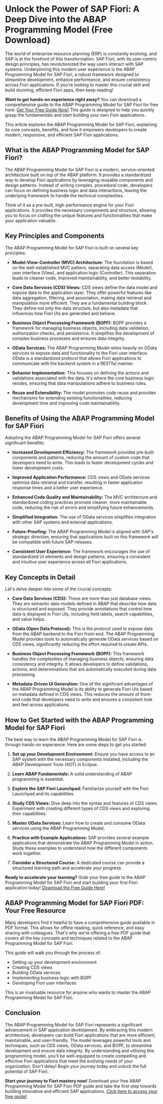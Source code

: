 # Unlock the Power of SAP Fiori: A Deep Dive into the ABAP Programming Model (Free Download)

The world of enterprise resource planning (ERP) is constantly evolving, and SAP is at the forefront of this transformation. SAP Fiori, with its user-centric design principles, has revolutionized the way users interact with SAP systems. Underpinning this modern user experience is the ABAP Programming Model for SAP Fiori, a robust framework designed to streamline development, enhance performance, and ensure consistency across Fiori applications. If you're looking to master this crucial skill and build stunning, efficient Fiori apps, then keep reading!

**Want to get hands-on experience right away?** You can download a comprehensive guide to the ABAP Programming Model for SAP Fiori for free here: [Get Your Free Guide Now!](https://udemywork.com/abap-programming-model-for-sap-fiori-pdf) This guide is designed to help you quickly grasp the fundamentals and start building your own Fiori applications.

This article explores the ABAP Programming Model for SAP Fiori, explaining its core concepts, benefits, and how it empowers developers to create modern, responsive, and efficient SAP Fiori applications.

## What is the ABAP Programming Model for SAP Fiori?

The ABAP Programming Model for SAP Fiori is a modern, service-oriented architecture built on top of the ABAP platform. It provides a standardized way to develop Fiori applications by leveraging reusable components and design patterns. Instead of writing complex, procedural code, developers can focus on defining business logic and data interactions, leaving the underlying framework to handle the technical complexities.

Think of it as a pre-built, high-performance engine for your Fiori applications. It provides the necessary components and structure, allowing you to focus on crafting the unique features and functionalities that make your application valuable.

## Key Principles and Components

The ABAP Programming Model for SAP Fiori is built on several key principles:

*   **Model-View-Controller (MVC) Architecture:**  The foundation is based on the well-established MVC pattern, separating data access (Model), user interface (View), and application logic (Controller). This separation leads to cleaner code, improved maintainability, and better testability.

*   **Core Data Services (CDS) Views:** CDS views define the data model and expose data to the application layer. They offer powerful features like data aggregation, filtering, and association, making data retrieval and manipulation more efficient.  They are a fundamental building block. They define not only the data structure, but also metadata that influences how Fiori UIs are generated and behave.

*   **Business Object Processing Framework (BOPF):**  BOPF provides a framework for managing business objects, including data validation, authorization checks, and persistence. It simplifies the development of complex business processes and ensures data integrity.

*   **OData Services:** The ABAP Programming Model relies heavily on OData services to expose data and functionality to the Fiori user interface. OData is a standardized protocol that allows Fiori applications to communicate with the backend system in a RESTful manner.

*   **Behavior Implementation:** This focuses on defining the actions and validations associated with the data. It's where the core business logic resides, ensuring that data manipulations adhere to business rules.

*   **Reuse and Extensibility:** The model promotes code reuse and provides mechanisms for extending existing functionalities, reducing development time and improving code maintainability.

## Benefits of Using the ABAP Programming Model for SAP Fiori

Adopting the ABAP Programming Model for SAP Fiori offers several significant benefits:

*   **Increased Development Efficiency:** The framework provides pre-built components and patterns, reducing the amount of custom code that developers need to write. This leads to faster development cycles and lower development costs.

*   **Improved Application Performance:**  CDS views and OData services optimize data retrieval and transfer, resulting in faster application response times and a better user experience.

*   **Enhanced Code Quality and Maintainability:** The MVC architecture and standardized coding practices promote cleaner, more maintainable code, reducing the risk of errors and simplifying future enhancements.

*   **Simplified Integration:**  The use of OData services simplifies integration with other SAP systems and external applications.

*   **Future-Proofing:** The ABAP Programming Model is aligned with SAP's strategic direction, ensuring that applications built on this framework will be compatible with future SAP releases.

*   **Consistent User Experience:** The framework encourages the use of standardized UI elements and design patterns, ensuring a consistent and intuitive user experience across all Fiori applications.

## Key Concepts in Detail

Let's delve deeper into some of the crucial concepts:

*   **Core Data Services (CDS):** These are more than just database views. They are semantic data models defined in ABAP that describe how data is structured and exposed. They provide annotations that control how data is displayed in Fiori UIs, including field labels, search capabilities, and value helps.

*   **OData (Open Data Protocol):** This is the protocol used to expose data from the ABAP backend to the Fiori front-end. The ABAP Programming Model provides tools to automatically generate OData services based on CDS views, significantly reducing the effort required to create APIs.

*   **Business Object Processing Framework (BOPF):** This framework handles the complexities of managing business objects, ensuring data consistency and integrity. It allows developers to define validations, actions, and determinations that are automatically executed during data processing.

*   **Metadata-Driven UI Generation:**  One of the significant advantages of the ABAP Programming Model is its ability to generate Fiori UIs based on metadata defined in CDS views. This reduces the amount of front-end code that developers need to write and ensures a consistent look and feel across applications.

## How to Get Started with the ABAP Programming Model for SAP Fiori

The best way to learn the ABAP Programming Model for SAP Fiori is through hands-on experience.  Here are some steps to get you started:

1.  **Set up your Development Environment:** Ensure you have access to an SAP system with the necessary components installed, including the ABAP Development Tools (ADT) in Eclipse.

2.  **Learn ABAP Fundamentals:**  A solid understanding of ABAP programming is essential.

3.  **Explore the SAP Fiori Launchpad:** Familiarize yourself with the Fiori Launchpad and its capabilities.

4.  **Study CDS Views:**  Dive deep into the syntax and features of CDS views. Experiment with creating different types of CDS views and exploring their capabilities.

5.  **Master OData Services:**  Learn how to create and consume OData services using the ABAP Programming Model.

6.  **Practice with Example Applications:**  SAP provides several example applications that demonstrate the ABAP Programming Model in action.  Study these examples to understand how the different components work together.

7.  **Consider a Structured Course:**  A dedicated course can provide a structured learning path and accelerate your progress.

**Ready to accelerate your learning?** Grab your free guide to the ABAP Programming Model for SAP Fiori and start building your first Fiori application today! [Download the Free Guide Here!](https://udemywork.com/abap-programming-model-for-sap-fiori-pdf)

## ABAP Programming Model for SAP Fiori PDF: Your Free Resource

Many developers find it helpful to have a comprehensive guide available in PDF format. This allows for offline reading, quick reference, and easy sharing with colleagues. That's why we're offering a free PDF guide that covers all the key concepts and techniques related to the ABAP Programming Model for SAP Fiori.

This guide will walk you through the process of:

*   Setting up your development environment
*   Creating CDS views
*   Building OData services
*   Implementing business logic with BOPF
*   Developing Fiori user interfaces

This is an invaluable resource for anyone who wants to master the ABAP Programming Model for SAP Fiori.

## Conclusion

The ABAP Programming Model for SAP Fiori represents a significant advancement in SAP application development. By embracing this modern architecture, developers can build Fiori applications that are more efficient, maintainable, and user-friendly. The model leverages powerful tools and techniques, such as CDS views, OData services, and BOPF, to streamline development and ensure data integrity.  By understanding and utilizing this programming model, you'll be well-equipped to create compelling and effective Fiori applications that meet the evolving needs of your organization. Don't delay! Begin your journey today and unlock the full potential of SAP Fiori.

**Start your journey to Fiori mastery now!** Download your free ABAP Programming Model for SAP Fiori PDF guide and take the first step towards building innovative and efficient SAP applications. [Click here to access your free guide!](https://udemywork.com/abap-programming-model-for-sap-fiori-pdf)
